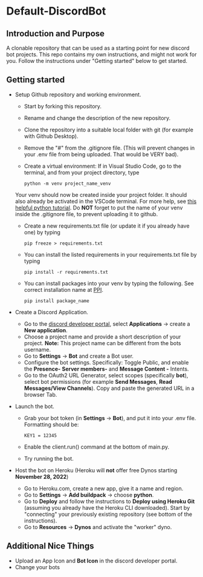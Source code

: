 # Default-DiscordBot


## Introduction and Purpose
A clonable repository that can be used as a starting point for new discord bot projects. This repo contains my own instructions, and might not work for you. Follow the instructions under "Getting started" below to get started.


## Getting started
* Setup Github repository and working environment.
    - Start by forking this repository.
    - Rename and change the description of the new repository.
    - Clone the repository into a suitable local folder with git (for example with Github Desktop).
    - Remove the "#" from the .gitignore file. (This will prevent changes in your .env file from being uploaded. That would be VERY bad).
    - Create a virtual environment: If in Visual Studio Code, go to the terminal, and from your project directory, type
    
        ```
        python -m venv project_name_venv
        ```
    
    Your venv should now be created inside your project folder. It should also already be activated in the VSCode terminal. For more help, see [this helpful python tutorial](https://www.youtube.com/watch?v=x1cbYa2SSlE&ab_channel=AirheadsBroadcasting "AirheadsBroadcasting Youtube Channel"). Do **NOT** forget to put the name of your venv inside the .gitignore file, to prevent uploading it to github.

    - Create a new requirements.txt file (or update it if you already have one) by typing

        ```
        pip freeze > requirements.txt
        ```
    
    - You can install the listed requirements in your requirements.txt file by typing

        ```
        pip install -r requirements.txt
        ```
    - You can install packages into your venv by typing the following. See correct installation name at [PPI](https://pypi.org/ "Python Package Index").

        ```
        pip install package_name
        ```

* Create a Discord Application.
    - Go to the [discord developer portal](https://discord.com/developers/docs/intro), select **Applications** -> create a **New application**.
    - Choose a project name and provide a short description of your project. **Note:** This project name can be different from the bots username.
    - Go to **Settings** -> **Bot** and create a Bot user.
    - Configure the bot settings. Specifically: Toggle Public, and enable the **Presence-** **Server members-** and **Message Content -** Intents.
    - Go to the OAuth2 URL Generator, select scopes (specifically **bot**), select bot permissions (for example **Send Messages**, **Read Messages/View Channels**). Copy and paste the generated URL in a browser Tab.

* Launch the bot.
    - Grab your bot token (in **Settings** -> **Bot**), and put it into your .env file. Formatting should be:

        ```
        KEY1 = 12345
        ```

    - Enable the client.run() command at the bottom of main.py.
    - Try running the bot.

* Host the bot on Heroku (Heroku will **not** offer free Dynos starting **November 28, 2022**)
    - Go to Heroku.com, create a new app, give it a name and region.
    - Go to **Settings** -> **Add buildpack** -> choose **python**.
    - Go to **Deploy** and follow the instructions to **Deploy using Heroku Git** (assuming you already have the Heroku CLI downloaded). Start by "connecting" your previously existing repository (see bottom of the instructions).
    - Go to **Resources** -> **Dynos** and activate the "worker" dyno.


## Additional Nice Things
* Upload an App Icon and **Bot Icon** in the discord developer portal.
* Change your bots
